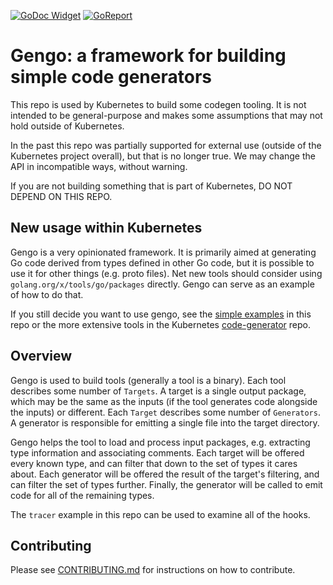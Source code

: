 [![GoDoc Widget]][GoDoc]  [![GoReport]][GoReportStatus]

[GoDoc]: https://godoc.org/k8s.io/gengo
[GoDoc Widget]: https://godoc.org/k8s.io/gengo?status.svg
[GoReport]: https://goreportcard.com/badge/github.com/kubernetes/gengo
[GoReportStatus]: https://goreportcard.com/report/github.com/kubernetes/gengo

# Gengo: a framework for building simple code generators

This repo is used by Kubernetes to build some codegen tooling.  It is not
intended to be general-purpose and makes some assumptions that may not hold
outside of Kubernetes.

In the past this repo was partially supported for external use (outside of the
Kubernetes project overall), but that is no longer true.  We may change the API
in incompatible ways, without warning.

If you are not building something that is part of Kubernetes, DO NOT DEPEND ON
THIS REPO.

## New usage within Kubernetes

Gengo is a very opinionated framework.  It is primarily aimed at generating Go
code derived from types defined in other Go code, but it is possible to use it
for other things (e.g. proto files).  Net new tools should consider using
`golang.org/x/tools/go/packages` directly.  Gengo can serve as an example of
how to do that.

If you still decide you want to use gengo, see the
[simple examples](./examples) in this repo or the more extensive tools in the
Kubernetes [code-generator](https://github.com/kubernetes/code-generator/)
repo.

## Overview

Gengo is used to build tools (generally a tool is a binary).  Each tool
describes some number of `Targets`. A target is a single output package, which
may be the same as the inputs (if the tool generates code alongside the inputs)
or different.  Each `Target` describes some number of `Generators`.  A
generator is responsible for emitting a single file into the target directory.

Gengo helps the tool to load and process input packages, e.g. extracting type
information and associating comments.  Each target will be offered every known
type, and can filter that down to the set of types it cares about.  Each
generator will be offered the result of the target's filtering, and can filter
the set of types further.  Finally, the generator will be called to emit code
for all of the remaining types.

The `tracer` example in this repo can be used to examine all of the hooks.

## Contributing

Please see [CONTRIBUTING.md](../CONTRIBUTING.md) for instructions on how to contribute.
